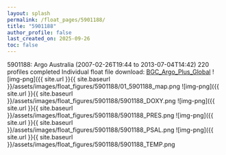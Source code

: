 ```yaml
---
layout: splash
permalink: /float_pages/5901188/
title: "5901188"
author_profile: false
last_created_on: 2025-09-26
toc: false
---
```

 
5901188: Argo Australia (2007-02-26T19:44 to 2013-07-04T14:42)
220 profiles completed
Individual float file download: [BGC_Argo_Plus_Global](https://ftp.soest.hawaii.edu/bgc_argo_plus/Individual_Floats/outliers_removed/5901188_Sprof_processed.nc)
![img-png]({{ site.url }}{{ site.baseurl }}/assets/images/float_figures/5901188/01_5901188_map.png
![img-png]({{ site.url }}{{ site.baseurl }}/assets/images/float_figures/5901188/5901188_DOXY.png
![img-png]({{ site.url }}{{ site.baseurl }}/assets/images/float_figures/5901188/5901188_PRES.png
![img-png]({{ site.url }}{{ site.baseurl }}/assets/images/float_figures/5901188/5901188_PSAL.png
![img-png]({{ site.url }}{{ site.baseurl }}/assets/images/float_figures/5901188/5901188_TEMP.png
